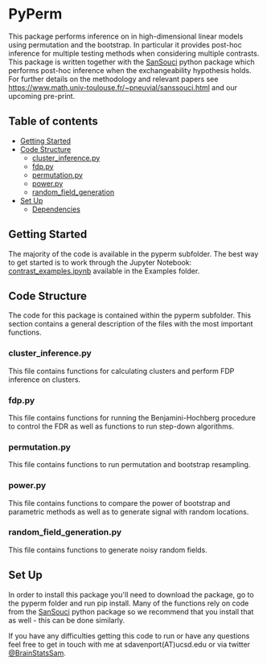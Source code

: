 # PyPerm
This package performs inference on in high-dimensional linear models using permutation and the bootstrap. In particular it provides post-hoc inference for multiple testing methods when considering multiple contrasts. This package is written together with the [SanSouci](https://github.com/pneuvial/sanssouci.python) python package which performs post-hoc inference when the exchangeability hypothesis holds. For further details on the methodology and relevant papers
see https://www.math.univ-toulouse.fr/~pneuvial/sanssouci.html and our upcoming pre-print.

## Table of contents
* [Getting Started](#folderstruct)
* [Code Structure](#codestruct)
    * [cluster_inference.py](#cinference)
    * [fdp.py](#fdp)
    * [permutation.py](#permutation)
    * [power.py](#power)
    * [random_field_generation](#rft)
* [Set Up](#setup)
    * [Dependencies](#dependencies)

## Getting Started <a name="folderstruct"></a>
The majority of the code is available in the pyperm subfolder. The best way to get started is to work through the Jupyter Notebook: [contrast_examples.ipynb](https://github.com/sjdavenport/pyperm/blob/master/examples/contrasts_example.ipynb) available in the Examples folder. 

## Code Structure <a name="codestruct"></a>
The code for this package is contained within the pyperm subfolder. This section contains a general description of the files with the most important functions.

### cluster_inference.py <a name="cinference"></a>
This file contains functions for calculating clusters and perform FDP inference on clusters.

### fdp.py <a name="fdp"></a>
This file contains functions for running the Benjamini-Hochberg procedure to control the FDR as well as functions to run step-down algorithms.

### permutation.py <a name="permutation"></a>
This file contains functions to run permutation and bootstrap resampling. 

### power.py <a name="power"></a>
This file contains functions to compare the power of bootstrap and parametric methods as well as to generate signal with random locations.

### random_field_generation.py <a name="rft"></a>
This file contains functions to generate noisy random fields.  

## Set Up <a name="setup"></a>
In order to install this package you'll need to download the package, go to the pyperm folder and run pip install. Many of the functions rely on code from the [SanSouci](https://github.com/pneuvial/sanssouci.python) python package so we recommend that you install that as well - this can be done similarly.  

If you have any difficulties getting this code to run or have any questions
feel free to get in touch with me at sdavenport(AT)ucsd.edu or via twitter [@BrainStatsSam](https://twitter.com/BrainStatsSam).
